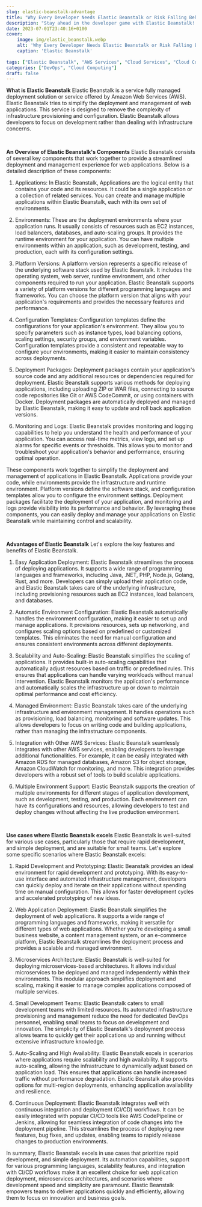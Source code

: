 ```yaml
---
slug: elastic-beanstalk-advantage
title: "Why Every Developer Needs Elastic Beanstalk or Risk Falling Behind"
description: "Stay ahead in the developer game with Elastic Beanstalk! Discover the power of this essential tool for seamless deployment and scaling. Don't miss out!"
date: 2023-07-01T23:40:16+0100
cover:
    image: img/elastic_beanstalk.webp
    alt: 'Why Every Developer Needs Elastic Beanstalk or Risk Falling Behind'
    caption: 'Elastic Beanstalk'
    
tags: ["Elastic Beanstalk", "AWS Services", "Cloud Services", "Cloud Computing", "Programming"]
categories: ["DevOps", "Cloud Computing"]
draft: false
---
```


**What is Elastic Beanstalk**
Elastic Beanstalk is a service fully managed deployment solution or service offered by Amazon Web Services (AWS). Elastic Beanstalk tries to simplify the deployment and management of web applications. This service is designed to remove the complexity of infrastructure provisioning and configuration. Elastic Beanstalk allows developers to focus on development rather than dealing with infrastructure concerns.

<br/>

**An Overview of Elastic Beanstalk's Components**
Elastic Beanstalk consists of several key components that work together to provide a streamlined deployment and management experience for web applications. Below is a detailed description of these components:

1. Applications: In Elastic Beanstalk, Applications are the logical entity that contains your code and its resources. It could be a single application or a collection of related services. You can create and manage multiple applications within Elastic Beanstalk, each with its own set of environments.

2. Environments: These are the deployment environments where your application runs. It usually consists of resources such as EC2 instances, load balancers, databases, and auto-scaling groups. It provides the runtime environment for your application. You can have multiple environments within an application, such as development, testing, and production, each with its configuration settings.

3. Platform Versions: A platform version represents a specific release of the underlying software stack used by Elastic Beanstalk. It includes the operating system, web server, runtime environment, and other components required to run your application. Elastic Beanstalk supports a variety of platform versions for different programming languages and frameworks. You can choose the platform version that aligns with your application's requirements and provides the necessary features and performance.

4. Configuration Templates: Configuration templates define the configurations for your application's environment. They allow you to specify parameters such as instance types, load balancing options, scaling settings, security groups, and environment variables. Configuration templates provide a consistent and repeatable way to configure your environments, making it easier to maintain consistency across deployments.

5. Deployment Packages: Deployment packages contain your application's source code and any additional resources or dependencies required for deployment. Elastic Beanstalk supports various methods for deploying applications, including uploading ZIP or WAR files, connecting to source code repositories like Git or AWS CodeCommit, or using containers with Docker. Deployment packages are automatically deployed and managed by Elastic Beanstalk, making it easy to update and roll back application versions.

6. Monitoring and Logs: Elastic Beanstalk provides monitoring and logging capabilities to help you understand the health and performance of your application. You can access real-time metrics, view logs, and set up alarms for specific events or thresholds. This allows you to monitor and troubleshoot your application's behavior and performance, ensuring optimal operation.

These components work together to simplify the deployment and management of applications in Elastic Beanstalk. Applications provide your code, while environments provide the infrastructure and runtime environment. Platform versions define the software stack, and configuration templates allow you to configure the environment settings. Deployment packages facilitate the deployment of your application, and monitoring and logs provide visibility into its performance and behavior. By leveraging these components, you can easily deploy and manage your applications on Elastic Beanstalk while maintaining control and scalability.

<br/>

**Advantages of Elastic Beanstalk**
Let's explore the key features and benefits of Elastic Beanstalk.

1. Easy Application Deployment: Elastic Beanstalk streamlines the process of deploying applications. It supports a wide range of programming languages and frameworks, including Java, .NET, PHP, Node.js, Golang, Rust, and more. Developers can simply upload their application code, and Elastic Beanstalk takes care of the underlying infrastructure, including provisioning resources such as EC2 instances, load balancers, and databases.

2. Automatic Environment Configuration: Elastic Beanstalk automatically handles the environment configuration, making it easier to set up and manage applications. It provisions resources, sets up networking, and configures scaling options based on predefined or customized templates. This eliminates the need for manual configuration and ensures consistent environments across different deployments.

3. Scalability and Auto-Scaling: Elastic Beanstalk simplifies the scaling of applications. It provides built-in auto-scaling capabilities that automatically adjust resources based on traffic or predefined rules. This ensures that applications can handle varying workloads without manual intervention. Elastic Beanstalk monitors the application's performance and automatically scales the infrastructure up or down to maintain optimal performance and cost efficiency.

4. Managed Environment: Elastic Beanstalk takes care of the underlying infrastructure and environment management. It handles operations such as provisioning, load balancing, monitoring and software updates. This allows developers to focus on writing code and building applications, rather than managing the infrastructure components.
   
5. Integration with Other AWS Services: Elastic Beanstalk seamlessly integrates with other AWS services, enabling developers to leverage additional functionalities. For example, it can be easily integrated with Amazon RDS for managed databases, Amazon S3 for object storage, Amazon CloudWatch for monitoring, and more. This integration provides developers with a robust set of tools to build scalable applications.

6. Multiple Environment Support: Elastic Beanstalk supports the creation of multiple environments for different stages of application development, such as development, testing, and production. Each environment can have its configurations and resources, allowing developers to test and deploy changes without affecting the live production environment.

<br/>

**Use cases where Elastic Beanstalk excels**
Elastic Beanstalk is well-suited for various use cases, particularly those that require rapid development, and simple deployment, and are suitable for small teams. Let's explore some specific scenarios where Elastic Beanstalk excels:

1. Rapid Development and Prototyping: Elastic Beanstalk provides an ideal environment for rapid development and prototyping. With its easy-to-use interface and automated infrastructure management, developers can quickly deploy and iterate on their applications without spending time on manual configuration. This allows for faster development cycles and accelerated prototyping of new ideas.

2. Web Application Deployment: Elastic Beanstalk simplifies the deployment of web applications. It supports a wide range of programming languages and frameworks, making it versatile for different types of web applications. Whether you're developing a small business website, a content management system, or an e-commerce platform, Elastic Beanstalk streamlines the deployment process and provides a scalable and managed environment.

3. Microservices Architecture: Elastic Beanstalk is well-suited for deploying microservices-based architectures. It allows individual microservices to be deployed and managed independently within their environments. This modular approach simplifies deployment and scaling, making it easier to manage complex applications composed of multiple services.

4. Small Development Teams: Elastic Beanstalk caters to small development teams with limited resources. Its automated infrastructure provisioning and management reduce the need for dedicated DevOps personnel, enabling small teams to focus on development and innovation. The simplicity of Elastic Beanstalk's deployment process allows teams to quickly get their applications up and running without extensive infrastructure knowledge.

5. Auto-Scaling and High Availability: Elastic Beanstalk excels in scenarios where applications require scalability and high availability. It supports auto-scaling, allowing the infrastructure to dynamically adjust based on application load. This ensures that applications can handle increased traffic without performance degradation. Elastic Beanstalk also provides options for multi-region deployments, enhancing application availability and resilience.

6. Continuous Deployment: Elastic Beanstalk integrates well with continuous integration and deployment (CI/CD) workflows. It can be easily integrated with popular CI/CD tools like AWS CodePipeline or Jenkins, allowing for seamless integration of code changes into the deployment pipeline. This streamlines the process of deploying new features, bug fixes, and updates, enabling teams to rapidly release changes to production environments.

In summary, Elastic Beanstalk excels in use cases that prioritize rapid development, and simple deployment. Its automation capabilities, support for various programming languages, scalability features, and integration with CI/CD workflows make it an excellent choice for web application deployment, microservices architectures, and scenarios where development speed and simplicity are paramount. Elastic Beanstalk empowers teams to deliver applications quickly and efficiently, allowing them to focus on innovation and business goals.